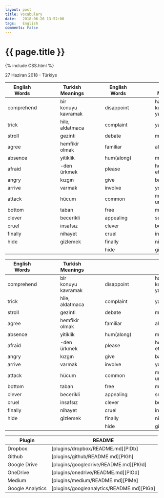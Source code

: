 ```yaml
---
layout: post
title: Vocabulary
date:   2018-06-26 13:52:00
tags:   English
comments: False
---
```


{{ page.title }}
================
{% include CSS.html %}

<p class="meta">27 Haziran 2018 - Türkiye</p>

| English Words |   |   |   | Turkish Meanings    |   |  |  | English Words |   |   |   | Turkish Meanings         |
|---------------|---|---|---|---------------------|---|--|--|---------------|---|---|---|--------------------------|
| comprehend    |   |   |   | bir konuyu kavramak |   |  |  | disappoint    |   |   |   | hayal kırıklığı yaşatmak |
| trick         |   |   |   | hile, aldatmaca     |   |  |  | complaint     |   |   |   | yakınma                  |
| stroll        |   |   |   | gezinti             |   |  |  | debate        |   |   |   | münazara                 |
| agree         |   |   |   | hemfikir olmak      |   |  |  | familiar      |   |   |   | alışıldık                |
| absence       |   |   |   | yitiklik            |   |  |  | hum(along)    |   |   |   | mırıldanmak              |
| afraid        |   |   |   | -den ürkmek         |   |  |  | please        |   |   |   | hoşnut etmek             |
| angry         |   |   |   | kızgın              |   |  |  | give          |   |   |   | bahşetmek                |
| arrive        |   |   |   | varmak              |   |  |  | involve       |   |   |   | yol açmak                |
| attack        |   |   |   | hücum               |   |  |  | common        |   |   |   | müşterek umumi           |
| bottom        |   |   |   | taban               |   |  |  | free          |   |   |   | muaf                     |
| clever        |   |   |   | becerikli           |   |  |  | appealing     |   |   |   | sempatik                 |
| cruel         |   |   |   | insafsız            |   |  |  | clever        |   |   |   | becerikli                |
| finally       |   |   |   | nihayet             |   |  |  | cruel         |   |   |   | insafsız                 |
| hide          |   |   |   | gizlemek            |   |  |  | finally       |   |   |   | nihayet                  |
|               |   |   |   |                     |   |  |  | hide          |   |   |   | gizlemek                 |


| English Words |   |   |   | Turkish Meanings    |   |  |  |            |   |   |   |                          |
|---------------|---|---|---|---------------------|---|--|--|------------|---|---|---|--------------------------|
| comprehend    |   |   |   | bir konuyu kavramak |   |  |  | disappoint |   |   |   | hayal kırıklığı yaşatmak |
| trick         |   |   |   | hile, aldatmaca     |   |  |  | complaint  |   |   |   | yakınma                  |
| stroll        |   |   |   | gezinti             |   |  |  | debate     |   |   |   | münazara                 |
| agree         |   |   |   | hemfikir olmak      |   |  |  | familiar   |   |   |   | alışıldık                |
| absence       |   |   |   | yitiklik            |   |  |  | hum(along) |   |   |   | mırıldanmak              |
| afraid        |   |   |   | -den ürkmek         |   |  |  | please     |   |   |   | hoşnut etmek             |
| angry         |   |   |   | kızgın              |   |  |  | give       |   |   |   | bahşetmek                |
| arrive        |   |   |   | varmak              |   |  |  | involve    |   |   |   | yol açmak                |
| attack        |   |   |   | hücum               |   |  |  | common     |   |   |   | müşterek umumi           |
| bottom        |   |   |   | taban               |   |  |  | free       |   |   |   | muaf                     |
| clever        |   |   |   | becerikli           |   |  |  | appealing  |   |   |   | sempatik                 |
| cruel         |   |   |   | insafsız            |   |  |  | clever     |   |   |   | becerikli                |
| finally       |   |   |   | nihayet             |   |  |  | cruel      |   |   |   | insafsız                 |
| hide          |   |   |   | gizlemek            |   |  |  | finally    |   |   |   | nihayet                  |
|               |   |   |   |                     |   |  |  | hide       |   |   |   | gizlemek                 |


| Plugin | README |
| ------ | ------ |
| Dropbox | [plugins/dropbox/README.md][PlDb] |
| Github | [plugins/github/README.md][PlGh] |
| Google Drive | [plugins/googledrive/README.md][PlGd] |
| OneDrive | [plugins/onedrive/README.md][PlOd] |
| Medium | [plugins/medium/README.md][PlMe] |
| Google Analytics | [plugins/googleanalytics/README.md][PlGa] |

~~~
~~~
